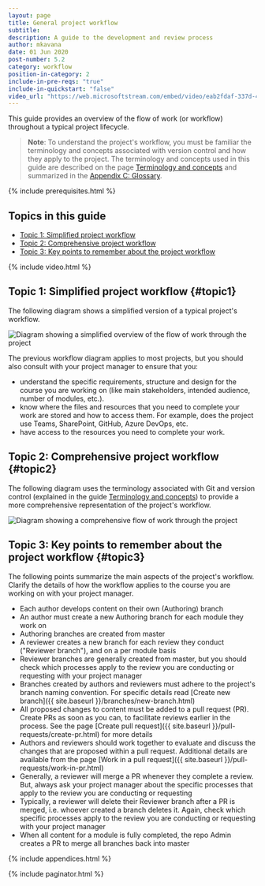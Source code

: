 ```yaml
---
layout: page
title: General project workflow
subtitle:
description: A guide to the development and review process
author: mkavana
date: 01 Jun 2020
post-number: 5.2
category: workflow
position-in-category: 2
include-in-pre-reqs: "true"
include-in-quickstart: "false"
video_url: "https://web.microsoftstream.com/embed/video/eab2fdaf-337d-4ea4-a30f-7301482a34fd?autoplay=false&amp;showinfo=true"
---
```


This guide provides an overview of the flow of work (or workflow) throughout a typical project lifecycle.

> **Note**: To understand the project's workflow, you must be familiar the terminology and concepts associated with version control and how they apply to the project. The terminology and concepts used in this guide are described on the page [Terminology and concepts]({{site.baseurl}}/workflow/terminology.html) and summarized in the [Appendix C: Glossary]({{site.baseurl}}/appendices/glossary.html).

{% include prerequisites.html %}

## Topics in this guide

- [Topic 1: Simplified project workflow](#topic1)
- [Topic 2: Comprehensive project workflow](#topic2)
- [Topic 3: Key points to remember about the project workflow](#topic3)

{% include video.html %}

## Topic 1: Simplified project workflow {#topic1}

The following diagram shows a simplified version of a typical project's workflow.

![Diagram showing a simplified overview of the flow of work through the project](../assets/images/05-workflow/general/01-simple-flow.png)

The previous workflow diagram applies to most projects, but you should also consult with your project manager to ensure that you:

- understand the specific requirements, structure and design for the course you are working on (like main stakeholders, intended audience, number of modules, etc.).
- know where the files and resources that you need to complete your work are stored and how to access them. For example, does the project use Teams, SharePoint, GitHub, Azure DevOps, etc.
- have access to the resources you need to complete your work.

## Topic 2: Comprehensive project workflow {#topic2}

The following diagram uses the terminology associated with Git and version control (explained in the guide [Terminology and concepts]({{site.baseurl}}/workflow/terminology.html)) to provide a more comprehensive representation of the project's workflow.

![Diagram showing a comprehensive flow of work through the project](../assets/images/05-workflow/general/02-comprehensive-flow.png)

## Topic 3: Key points to remember about the project workflow {#topic3}

The following points summarize the main aspects of the project's workflow. Clarify the details of how the workflow applies to the course you are working on with your project manager.

- Each author develops content on their own (Authoring) branch
- An author must create a new Authoring branch for each module they work on
- Authoring branches are created from master
- A reviewer creates a new branch for each review they conduct ("Reviewer branch"), and on a per module basis
- Reviewer branches are generally created from master, but you should check which processes apply to the review you are conducting or requesting with your project manager
- Branches created by authors and reviewers must adhere to the project's branch naming convention. For specific details read [Create new branch]({{ site.baseurl }}/branches/new-branch.html)
- All proposed changes to content must be added to a pull request (PR). Create PRs as soon as you can, to facilitate reviews earlier in the process. See the page [Create pull request]({{ site.baseurl }}/pull-requests/create-pr.html) for more details
- Authors and reviewers should work together to evaluate and discuss the changes that are proposed within a pull request. Additional details are available from the page [Work in a pull request]({{ site.baseurl }}/pull-requests/work-in-pr.html)
- Generally, a reviewer will merge a PR whenever they complete a review. But, always ask your project manager about the specific processes that apply to the review you are conducting or requesting
- Typically, a reviewer will delete their Reviewer branch after a PR is merged, i.e. whoever created a branch deletes it. Again, check which specific processes apply to the review you are conducting or requesting with your project manager
- When all content for a module is fully completed, the repo Admin creates a PR to merge all branches back into master

{% include appendices.html %}

{% include paginator.html %}
